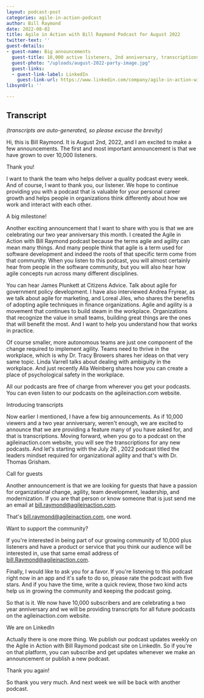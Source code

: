 ```yaml
---
layout: podcast-post
categories: agile-in-action-podcast
author: Bill Raymond
date: 2022-08-02
title: Agile in Action with Bill Raymond Podcast for August 2022
twitter-text: ''
guest-details:
- guest-name: Big announcements
  guest-title: 10,000 active listeners, 2nd anniversary, transcriptions, and more
  guest-photo: "/uploads/august-2022-party-image.jpg"
  guest-links:
  - guest-link-label: LinkedIn
    guest-link-url: https://www.linkedin.com/company/agile-in-action-with-bill-raymond-podcast/
libsynUrl: ''

---
```

## Transcript

_(transcripts are auto-generated, so please excuse the brevity)_

Hi, this is Bill Raymond. It is August 2nd, 2022, and I am excited to make a few announcements. The first and most important announcement is that we have grown to over 10,000 listeners.

Thank you!

I want to thank the team who helps deliver a quality podcast every week. And of course, I want to thank you, our listener. We hope to continue providing you with a podcast that is valuable for your personal career growth and helps people in organizations think differently about how we work and interact with each other.

A big milestone!

Another exciting announcement that I want to share with you is that we are celebrating our two year anniversary this month. I created the Agile in Action with Bill Raymond podcast because the terms agile and agility can mean many things. And many people think that agile is a term used for software development and indeed the roots of that specific term come from that community. When you listen to this podcast, you will almost certainly hear from people in the software community, but you will also hear how agile concepts run across many different disciplines. 

You can hear James Plunkett at Citizens Advice. Talk about agile for government policy development.  I have also interviewed Andrea Fryrear, as we talk about agile for marketing, and Loreal Jiles, who shares the benefits of adopting agile techniques in finance organizations. Agile and agility is a movement that continues to build steam in the workplace. Organizations that recognize the value in small teams, building great things are the ones that will benefit the most. And I want to help you understand how that works in practice. 

Of course smaller, more autonomous teams are just one component of the change required to implement agility. Teams need to thrive in the workplace, which is why Dr. Tracy Browers shares her ideas on that very same topic. Linda Varrell talks about dealing with ambiguity in the workplace. And just recently Alla Weinberg shares how you can create a place of psychological safety in the workplace. 

All our podcasts are free of charge from wherever you get your podcasts. You can even listen to our podcasts on the agileinaction.com website. 

Introducing transcripts

Now earlier I mentioned, I have a few big announcements. As if 10,000 viewers and a two year anniversary, weren't enough, we are excited to announce that we are providing a feature many of you have asked for, and that is transcriptions. Moving forward, when you go to a podcast on the agileinaction.com website, you will see the transcriptions for any new podcasts. And let's starting with the July 26 , 2022 podcast titled the leaders mindset required for organizational agility and that's with Dr. Thomas Grisham. 

Call for guests

Another announcement is that we are looking for guests that have a passion for organizational change, agility, team development, leadership, and modernization. If you are that person or know someone that is just send me an email at bill.raymond@agileinaction.com. 

That's bill.raymond@agileinaction.com, one word. 

Want to support the community?

If you're interested in being part of our growing community of 10,000 plus listeners and have a product or service that you think our audience will be interested in, use that same email address of bill.Raymond@agileinaction.com.

Finally, I would like to ask you for a favor. If you're listening to this podcast right now in an app and it's safe to do so, please rate the podcast with five stars. And if you have the time, write a quick review, those two kind acts help us in growing the community and keeping the podcast going. 

So that is it. We now have 10,000 subscribers and are celebrating a two year anniversary and we will be providing transcripts for all future podcasts on the agileinaction.com website. 

We are on LinkedIn

Actually there is one more thing. We publish our podcast updates weekly on the Agile in Action with Bill Raymond podcast site on LinkedIn. So if you're on that platform, you can subscribe and get updates whenever we make an announcement or publish a new podcast. 

Thank you again!

So thank you very much. And next week we will be back with another podcast.